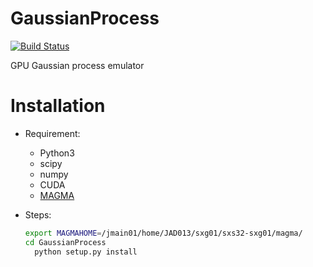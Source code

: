 # GaussianProcess

[![Build Status](https://travis-ci.org/sinanshi/GaussianProcess.svg?branch=master)](https://travis-ci.org/sinanshi/GaussianProcess)

GPU Gaussian process emulator



# Installation
* Requirement: 
  * Python3
  * scipy 
  * numpy
  * CUDA
  * [MAGMA](http://icl.cs.utk.edu/magma/)

* Steps:
  ```bash
  export MAGMAHOME=/jmain01/home/JAD013/sxg01/sxs32-sxg01/magma/
  cd GaussianProcess
	python setup.py install
  ```
